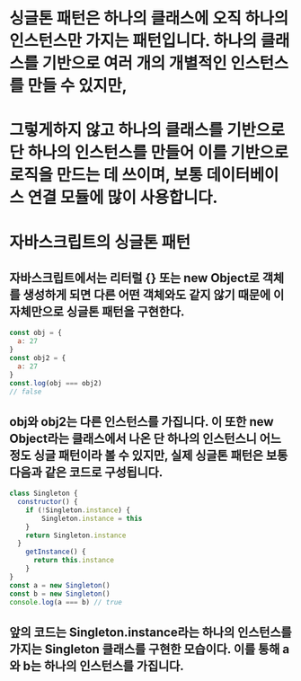 # 싱글톤 패턴은 하나의 클래스에 오직 하나의 인스턴스만 가지는 패턴입니다. 하나의 클래스를 기반으로 여러 개의 개별적인 인스턴스를 만들 수 있지만,
# 그렇게하지 않고 하나의 클래스를 기반으로 단 하나의 인스턴스를 만들어 이를 기반으로 로직을 만드는 데 쓰이며, 보통 데이터베이스 연결 모듈에 많이 사용합니다.

# 자바스크립트의 싱글톤 패턴
## 자바스크립트에서는 리터럴 {} 또는 new Object로 객체를 생성하게 되면 다른 어떤 객체와도 같지 않기 때문에 이 자체만으로 싱글톤 패턴을 구현한다.
```js
const obj = {
  a: 27
}
const obj2 = {
  a: 27
}
const.log(obj === obj2)
// false
```
## obj와 obj2는 다른 인스턴스를 가집니다. 이 또한 new Object라는 클래스에서 나온 단 하나의 인스턴스니 어느 정도 싱글 패턴이라 볼 수 있지만, 실제 싱글톤 패턴은 보통 다음과 같은 코드로 구성됩니다.
```js
class Singleton {
  constructor() {
    if (!Singleton.instance) {
        Singleton.instance = this
    }
    return Singleton.instance
  }
    getInstance() {
      return this.instance
    }
}
const a = new Singleton()
const b = new Singleton()
console.log(a === b) // true
```
## 앞의 코드는 Singleton.instance라는 하나의 인스턴스를 가지는 Singleton 클래스를 구현한 모습이다. 이를 통해 a와 b는 하나의 인스턴스를 가집니다.